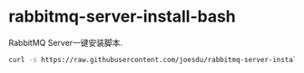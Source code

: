 # rabbitmq-server-install-bash
RabbitMQ Server一键安装脚本.

```bash
curl -s https://raw.githubusercontent.com/joesdu/rabbitmq-server-install-bash/main/install.sh | sudo bash
```

